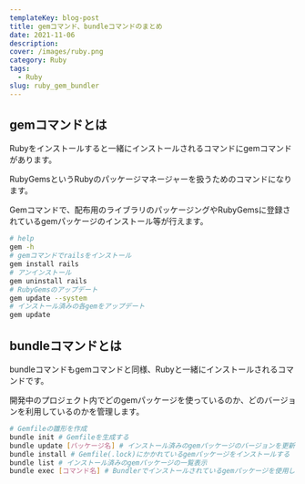 ```yaml
---
templateKey: blog-post
title: gemコマンド、bundleコマンドのまとめ
date: 2021-11-06
description: 
cover: /images/ruby.png
category: Ruby
tags:
  - Ruby
slug: ruby_gem_bundler
---
```

  
## gemコマンドとは

Rubyをインストールすると一緒にインストールされるコマンドにgemコマンドがあります。

RubyGemsというRubyのパッケージマネージャーを扱うためのコマンドになります。

Gemコマンドで、配布用のライブラリのパッケージングやRubyGemsに登録されているgemパッケージのインストール等が行えます。

```bash
# help
gem -h
# gemコマンドでrailsをインストール
gem install rails
# アンインストール
gem uninstall rails
# RubyGemsのアップデート
gem update --system
# インストール済みの各gemをアップデート
gem update
```

## bundleコマンドとは

bundleコマンドもgemコマンドと同様、Rubyと一緒にインストールされるコマンドです。

開発中のプロジェクト内でどのgemパッケージを使っているのか、どのバージョンを利用しているのかを管理します。

```bash
# Gemfileの雛形を作成
bundle init # Gemfileを生成する
bundle update [パッケージ名] # インストール済みのgemパッケージのバージョンを更新する
bundle install # Gemfile(.lock)にかかれているgemパッケージをインストールする
bundle list # インストール済みのgemパッケージの一覧表示
bundle exec [コマンド名] # Bundlerでインストールされているgemパッケージを使用してコマンドを実行
```
